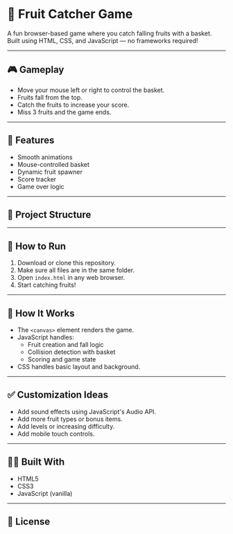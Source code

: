 # 🍓 Fruit Catcher Game

A fun browser-based game where you catch falling fruits with a basket.
<br>
 Built using HTML, CSS, and JavaScript — no frameworks required!

---

## 🎮 Gameplay

- Move your mouse left or right to control the basket.
- Fruits fall from the top.
- Catch the fruits to increase your score.
- Miss 3 fruits and the game ends.

---

## 🧱 Features

- Smooth animations
- Mouse-controlled basket
- Dynamic fruit spawner
- Score tracker
- Game over logic

---

## 📁 Project Structure


---

## 🚀 How to Run

1. Download or clone this repository.
2. Make sure all files are in the same folder.
3. Open `index.html` in any web browser.
4. Start catching fruits!

---

## 🔧 How It Works

- The `<canvas>` element renders the game.
- JavaScript handles:
  - Fruit creation and fall logic
  - Collision detection with basket
  - Scoring and game state
- CSS handles basic layout and background.

---

## ✅ Customization Ideas

- Add sound effects using JavaScript's Audio API.
- Add more fruit types or bonus items.
- Add levels or increasing difficulty.
- Add mobile touch controls.

---

## 👨‍💻 Built With

- HTML5
- CSS3
- JavaScript (vanilla)

---

## 📜 License


